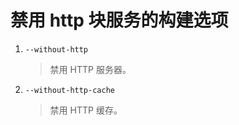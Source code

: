 # 禁用 http 块服务的构建选项

1. `--without-http`

   > 禁用 HTTP 服务器。

2. `--without-http-cache`
   > 禁用 HTTP 缓存。
